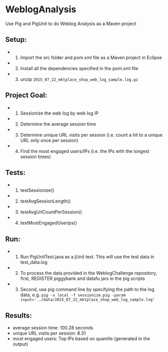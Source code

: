 # WeblogAnalysis

Use Pig and PigUnit to do Weblog Analysis as a Maven project

## Setup:
- 1. Import the src folder and pom.xml file as a Maven project in Eclipse
- 2. Install all the dependencies specified in the pom.xml file
- 3. unzip `2015_07_22_mktplace_shop_web_log_sample.log.gz`

## Project Goal:
- 1. Sessionize the web log by web log IP
- 2. Determine the average session time
- 3. Determine unique URL visits per session (i.e. count a hit to a unique URL only once per session)
- 4. Find the most engaged users/IPs (i.e. the IPs with the longest session times)

## Tests:
- 1. testSessionize()
- 2. testAvgSessionLength()
- 3. testAvgUrlCountPerSession()
- 4. testMostEngagedUserIps()

## Run:
- 1. Run PigUnitTest.java as a jUnit test. This will use the test data in test_data.log
- 2. To process the data provided in the WeblogChallenge repository, first, REGISTER piggybank and datafu jars in the pig scripts
- 3. Second, use pig command line by specifying the path to the log data,
e.g. `pig -x local -f sessionize.pig -param input='../data/2015_07_22_mktplace_shop_web_log_sample.log'`

## Results:
- average session time: 100.28 seconds
- unique URL visits per session: 8.31
- most engaged users: Top IPs based on quantile (generated in the output)
